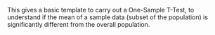 This gives a basic template to carry out a One-Sample T-Test, to understand if the mean of a sample data (subset of the population) is significantly different from the overall population.
